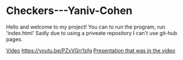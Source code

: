 # Checkers---Yaniv-Cohen

Hello and welcome to my project!
You can to run the program, run 'index.html'
Sadly due to using a priveate repository I can't use git-hub pages.

[Video](https://youtu.be/PZxVGrr1sfg) https://youtu.be/PZxVGrr1sfg
[Presentation that was in the video]('https://github.com/yanivfast1/Checkers---Yaniv-Cohen/blob/313bd18377ee9e987ba92554abebd07d9389f1bf/Checkers/images/%D7%9E%D7%A6%D7%92%D7%AA%20%D7%A7%D7%95%D7%93.pptx')
